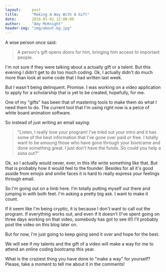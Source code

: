 ```yaml
---
layout:     post
title:      "Making A Way With A Gift"
date:       2016-01-02 12:00:00
author:     "Amy McKnight"
header-img: "img/about-bg.jpg"
---
```


A wise person once said:
>A person's gift opens doors for him, 
>bringing him access to important people.

I'm not sure if they were talking about a actually gift or a talent. But this evening I didn't get to do too much coding. Ok, I actually didn't do much more than look at some code that I had written last week. 

But I wasn't being delinquent. Promise. I was working on a video application to apply for a scholarship that is yet to be created, hopefully, for me.

One of my "gifts" has been that of mastering tools to make them do what I need them to do. The current tool that I'm using right now is a peice of white board animation software. 

So instead of just writing an email saying:
>"Listen, I really love your program! I've tried out your intro and it has some of the best information that I've gone over paid or free. I totally want to be amoung those who have gone through your bootcame and done something great. I just don't have the funds. So could you help a sista out?"

Ok, so I actually would never, ever, in this life write something like that. But that is probably how it would feel to the founder. Besides for all it's good asside from emojis and smilie faces it is hard to really express your feelings through email. 

So I'm going out on a limb here. I'm totally putting myself out there and jumping in with both feet. I'm asking a pretty big ask. I want to make it count.

If it seem like I'm being cryptic, it is because I don't want to call out the program. If everything works out, and even if it doesn't (I've spent going on three days working on that video, somebody has got to see it!) I'll probably post the video on this blog later on. 

But for now, I'm just going to keep going send it over and hope for the best.

We will see if my talents and the gift of a video will make a way for me to attend an online coding bootcamp this year.

What is the craziest thing you have done to "make a way" for yourself? Please, take a moment to tell me about it in the comments!
